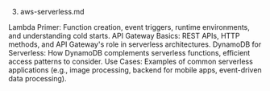 3. aws-serverless.md

Lambda Primer: Function creation, event triggers, runtime environments, and understanding cold starts.
API Gateway Basics: REST APIs, HTTP methods, and API Gateway's role in serverless architectures.
DynamoDB for Serverless: How DynamoDB complements serverless functions, efficient access patterns to consider.
Use Cases: Examples of common serverless applications (e.g., image processing, backend for mobile apps, event-driven data processing).
